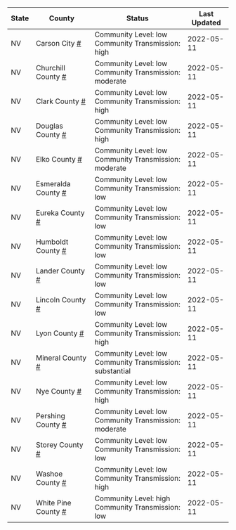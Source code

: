 State | County | Status | Last Updated
--- | --- | --- | --- 
NV | Carson City <a href="#carson_city">#</a> | <a name="carson_city"></a>Community Level: low<br/>Community Transmission: high | 2022-05-11
NV | Churchill County <a href="#churchill_county">#</a> | <a name="churchill_county"></a>Community Level: low<br/>Community Transmission: moderate | 2022-05-11
NV | Clark County <a href="#clark_county">#</a> | <a name="clark_county"></a>Community Level: low<br/>Community Transmission: high | 2022-05-11
NV | Douglas County <a href="#douglas_county">#</a> | <a name="douglas_county"></a>Community Level: low<br/>Community Transmission: high | 2022-05-11
NV | Elko County <a href="#elko_county">#</a> | <a name="elko_county"></a>Community Level: low<br/>Community Transmission: moderate | 2022-05-11
NV | Esmeralda County <a href="#esmeralda_county">#</a> | <a name="esmeralda_county"></a>Community Level: low<br/>Community Transmission: low | 2022-05-11
NV | Eureka County <a href="#eureka_county">#</a> | <a name="eureka_county"></a>Community Level: low<br/>Community Transmission: low | 2022-05-11
NV | Humboldt County <a href="#humboldt_county">#</a> | <a name="humboldt_county"></a>Community Level: low<br/>Community Transmission: low | 2022-05-11
NV | Lander County <a href="#lander_county">#</a> | <a name="lander_county"></a>Community Level: low<br/>Community Transmission: low | 2022-05-11
NV | Lincoln County <a href="#lincoln_county">#</a> | <a name="lincoln_county"></a>Community Level: low<br/>Community Transmission: low | 2022-05-11
NV | Lyon County <a href="#lyon_county">#</a> | <a name="lyon_county"></a>Community Level: low<br/>Community Transmission: high | 2022-05-11
NV | Mineral County <a href="#mineral_county">#</a> | <a name="mineral_county"></a>Community Level: low<br/>Community Transmission: substantial | 2022-05-11
NV | Nye County <a href="#nye_county">#</a> | <a name="nye_county"></a>Community Level: low<br/>Community Transmission: high | 2022-05-11
NV | Pershing County <a href="#pershing_county">#</a> | <a name="pershing_county"></a>Community Level: low<br/>Community Transmission: moderate | 2022-05-11
NV | Storey County <a href="#storey_county">#</a> | <a name="storey_county"></a>Community Level: low<br/>Community Transmission: low | 2022-05-11
NV | Washoe County <a href="#washoe_county">#</a> | <a name="washoe_county"></a>Community Level: low<br/>Community Transmission: high | 2022-05-11
NV | White Pine County <a href="#white_pine_county">#</a> | <a name="white_pine_county"></a>Community Level: high<br/>Community Transmission: low | 2022-05-11
